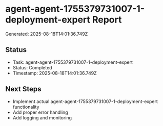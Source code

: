 # agent-agent-1755379731007-1-deployment-expert Report

Generated: 2025-08-18T14:01:36.749Z

## Status
- Task: agent-agent-1755379731007-1-deployment-expert
- Status: Completed
- Timestamp: 2025-08-18T14:01:36.749Z

## Next Steps
- Implement actual agent-agent-1755379731007-1-deployment-expert functionality
- Add proper error handling
- Add logging and monitoring
